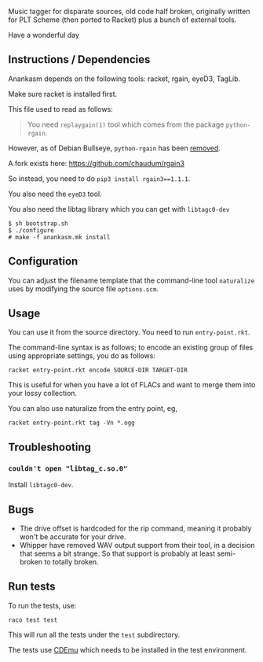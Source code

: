 Music tagger for disparate sources, old code half broken, originally written for
PLT Scheme (then ported to Racket) plus a bunch of external tools.

Have a wonderful day

## Instructions / Dependencies

Anankasm depends on the following tools: racket, rgain, eyeD3, TagLib.

Make sure racket is installed first.

This file used to read as follows:

> You need `replaygain(1)` tool which comes from the package `python-rgain`.

However, as of Debian Bullseye, `python-rgain` has been
[removed](https://bugs.debian.org/cgi-bin/bugreport.cgi?bug=938361).

A fork exists here: https://github.com/chaudum/rgain3

So instead, you need to do `pip3 install rgain3==1.1.1`.


You also need the `eyeD3` tool.

You also need the libtag library which you can get with `libtagc0-dev`

    $ sh bootstrap.sh
    $ ./configure
    # make -f anankasm.mk install

## Configuration

You can adjust the filename template that the command-line tool `naturalize`
uses by modifying the source file `options.scm`.

## Usage

You can use it from the source directory.  You need to run `entry-point.rkt`.

The command-line syntax is as follows; to encode an existing group of files
using appropriate settings, you do as follows:

    racket entry-point.rkt encode SOURCE-DIR TARGET-DIR

This is useful for when you have a lot of FLACs and want to merge them into
your lossy collection.

You can also use naturalize from the entry point, eg,

    racket entry-point.rkt tag -Vn *.ogg


## Troubleshooting

### `couldn't open "libtag_c.so.0"`

Install `libtagc0-dev`.


## Bugs

* The drive offset is hardcoded for the rip command, meaning it probably won't
  be accurate for your drive.
* Whipper have removed WAV output support from their tool, in a decision that
  seems a bit strange.  So that support is probably at least semi-broken to
  totally broken.

## Run tests

To run the tests, use:

    raco test test

This will run all the tests under the `test` subdirectory.

The tests use [CDEmu](https://cdemu.sourceforge.io/project/#download) which
needs to be installed in the test environment.
